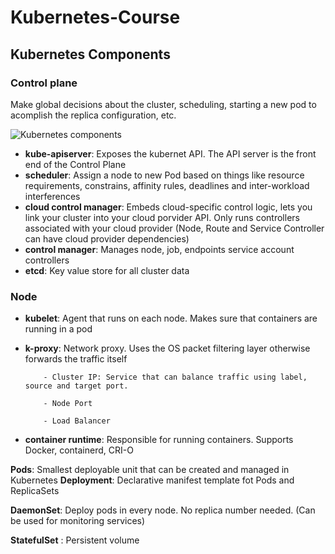 # Kubernetes-Course

## Kubernetes Components

### Control plane
Make global decisions about the cluster, scheduling, starting a new pod to acomplish the replica configuration, etc.

![Kubernetes components](https://d33wubrfki0l68.cloudfront.net/2475489eaf20163ec0f54ddc1d92aa8d4c87c96b/e7c81/images/docs/components-of-kubernetes.svg)

- **kube-apiserver**: Exposes the kubernet API. The API server is the front end of the Control Plane
- **scheduler**: Assign a node to new Pod based on things like resource requirements, constrains, affinity rules, deadlines and inter-workload interferences
- **cloud control manager**: Embeds cloud-specific control logic, lets you link your cluster into your cloud porvider API. Only runs controllers associated with your cloud provider (Node, Route and Service Controller can have cloud provider dependencies)
- **control manager**: Manages node, job, endpoints service account controllers
- **etcd**: Key value store for all cluster data

### Node

- **kubelet**: Agent that runs on each node. Makes sure that containers are running in a pod
- **k-proxy**: Network proxy. Uses the OS packet filtering layer otherwise forwards the traffic itself  
          
          - Cluster IP: Service that can balance traffic using label, source and target port.
           
          - Node Port 
       
          - Load Balancer 
- **container runtime**: Responsible for running containers. Supports Docker, containerd, CRI-O



**Pods**: Smallest deployable unit that can be created and managed in Kubernetes
**Deployment**: Declarative manifest template fot Pods and ReplicaSets

**DaemonSet**: Deploy pods in every node. No replica number needed. (Can be used for monitoring services)

**StatefulSet** : Persistent volume
